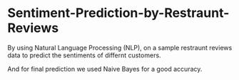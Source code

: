# Sentiment-Prediction-by-Restraunt-Reviews

By using Natural Language Processing (NLP), on a sample restraunt reviews data to predict the sentiments of differnt customers.

And for final prediction we used Naive Bayes for a good accuracy.
